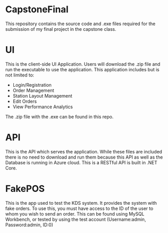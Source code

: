 # CapstoneFinal
This repository contains the source code and .exe files required for the submission of my final project in the capstone class.

# UI
This is the client-side UI Application. Users will download the .zip file and run the executable to use the application. This application includes but is not limited to:
* Login/Registration
* Order Management
* Station Layout Management
* Edit Orders
* View Performance Analytics

The .zip file with the .exe can be found in this repo.

# API
This is the API which serves the application. While these files are included there is no need to download and run them because this API as well as the Database is running in Azure cloud. This is a RESTful API is built in .NET Core.

# FakePOS
This is the app used to test the KDS system. It provides the system with fake orders. To use this, you must have access to the ID of the user to whom you wish to send an order. This can be found using MySQL Workbench, or tested by using the test account (Username:admin, Password:admin, ID:0)
